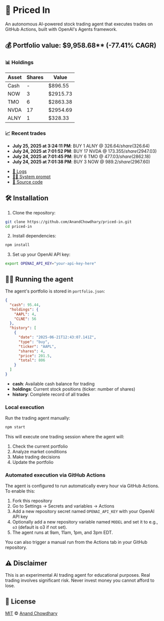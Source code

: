 # 🤖 Priced In

An autonomous AI-powered stock trading agent that executes trades on GitHub Actions, built with OpenAI's Agents framework.

<!-- auto start -->

## 💰 Portfolio value: $9,958.68** (-77.41% CAGR)

### 📊 Holdings

| Asset | Shares | Value |
|-------|--------|-------|
| Cash | - | $896.55 |
| NOW | 3 | $2915.73 |
| TMO | 6 | $2863.38 |
| NVDA | 17 | $2954.69 |
| ALNY | 1 | $328.33 |

### 📈 Recent trades

- **July 25, 2025 at 3:24:11 PM**: BUY 1 ALNY @ $326.64/share ($326.64)
- **July 24, 2025 at 7:01:52 PM**: BUY 17 NVDA @ $173.355/share ($2947.03)
- **July 24, 2025 at 7:01:45 PM**: BUY 6 TMO @ $477.03/share ($2862.18)
- **July 24, 2025 at 7:01:38 PM**: BUY 3 NOW @ $989.2/share ($2967.60)

<!-- auto end -->

- [🧠 Logs](./agent.log)
- [🧑‍💻 System prompt](./system-prompt.md)
- [📁 Source code](./agent.ts)

## 🛠️ Installation

1. Clone the repository:

```bash
git clone https://github.com/AnandChowdhary/priced-in.git
cd priced-in
```

2. Install dependencies:

```bash
npm install
```

3. Set up your OpenAI API key:

```bash
export OPENAI_API_KEY="your-api-key-here"
```

## 🏃‍♂️ Running the agent

The agent's portfolio is stored in `portfolio.json`:

```json
{
  "cash": 95.44,
  "holdings": {
    "AAPL": 4,
    "CLNE": 56
  },
  "history": [
    {
      "date": "2025-06-21T12:43:07.141Z",
      "type": "buy",
      "ticker": "AAPL",
      "shares": 4,
      "price": 201.5,
      "total": 806
    }
  ]
}
```

- **cash**: Available cash balance for trading
- **holdings**: Current stock positions (ticker: number of shares)
- **history**: Complete record of all trades

### Local execution

Run the trading agent manually:

```bash
npm start
```

This will execute one trading session where the agent will:

1. Check the current portfolio
2. Analyze market conditions
3. Make trading decisions
4. Update the portfolio

### Automated execution via GitHub Actions

The agent is configured to run automatically every hour via GitHub Actions. To enable this:

1. Fork this repository
2. Go to Settings → Secrets and variables → Actions
3. Add a new repository secret named `OPENAI_API_KEY` with your OpenAI API key
4. Optionally add a new repository variable named `MODEL` and set it to e.g., `o3` (default is o3 if not set).
5. The agent runs at 9am, 11am, 1pm, and 3pm EDT.

You can also trigger a manual run from the Actions tab in your GitHub repository.

## ⚠️ Disclaimer

This is an experimental AI trading agent for educational purposes. Real trading involves significant risk. Never invest money you cannot afford to lose.

## 📄 License

[MIT](./LICENSE) © [Anand Chowdhary](https://anandchowdhary.com)

